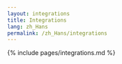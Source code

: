 ```yaml
---
layout: integrations
title: Integrations
lang: zh_Hans
permalink: /zh_Hans/integrations
---
```


{% include pages/integrations.md %}
